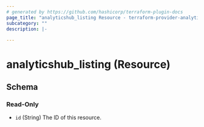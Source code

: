 ```yaml
---
# generated by https://github.com/hashicorp/terraform-plugin-docs
page_title: "analyticshub_listing Resource - terraform-provider-analyticshub"
subcategory: ""
description: |-
  
---
```


# analyticshub_listing (Resource)





<!-- schema generated by tfplugindocs -->
## Schema

### Read-Only

- `id` (String) The ID of this resource.


